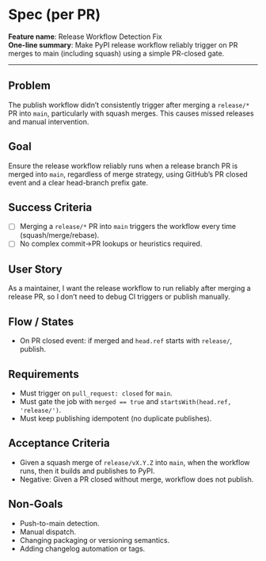 # Spec (per PR)

**Feature name**: Release Workflow Detection Fix  
**One-line summary**: Make PyPI release workflow reliably trigger on PR merges to main (including squash) using a simple PR-closed gate.

---

## Problem
The publish workflow didn’t consistently trigger after merging a `release/*` PR into `main`, particularly with squash merges. This causes missed releases and manual intervention.

## Goal
Ensure the release workflow reliably runs when a release branch PR is merged into `main`, regardless of merge strategy, using GitHub’s PR closed event and a clear head-branch prefix gate.

## Success Criteria
- [ ] Merging a `release/*` PR into `main` triggers the workflow every time (squash/merge/rebase).  
- [ ] No complex commit→PR lookups or heuristics required.  

## User Story
As a maintainer, I want the release workflow to run reliably after merging a release PR, so I don’t need to debug CI triggers or publish manually.

## Flow / States
- On PR closed event: if merged and `head.ref` starts with `release/`, publish.  

## Requirements
- Must trigger on `pull_request: closed` for `main`.  
- Must gate the job with `merged == true` and `startsWith(head.ref, 'release/')`.  
- Must keep publishing idempotent (no duplicate publishes).

## Acceptance Criteria
- Given a squash merge of `release/vX.Y.Z` into `main`, when the workflow runs, then it builds and publishes to PyPI.  
- Negative: Given a PR closed without merge, workflow does not publish.  

## Non-Goals
- Push-to-main detection.  
- Manual dispatch.  
- Changing packaging or versioning semantics.  
- Adding changelog automation or tags.
